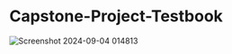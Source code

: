 # Capstone-Project-Testbook

![Screenshot 2024-09-04 014813](https://github.com/user-attachments/assets/94bbf228-47c5-450b-8211-19a51771ea69)
